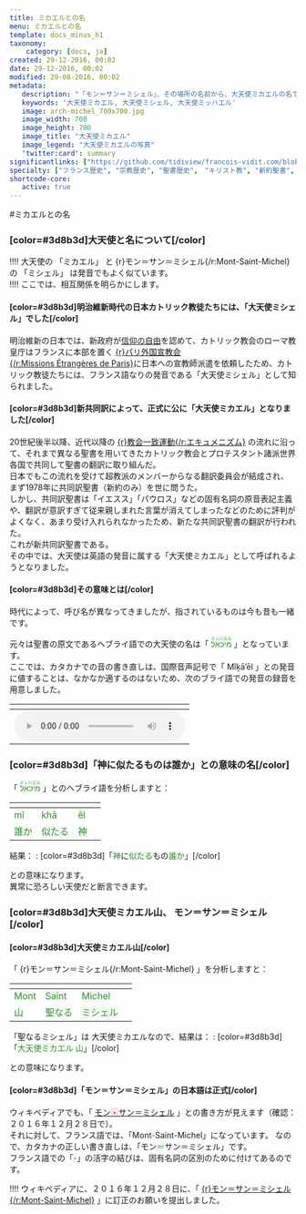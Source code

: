 ```yaml
---
title: ミカエルとの名
menu: ミカエルとの名
template: docs_minus_h1
taxonomy:
    category: [docs, ja]
created: 29-12-2016, 00:02
date: 29-12-2016, 00:02
modified: 29-08-2016, 00:02
metadata:
   description: "「モン＝サン＝ミシェル」、その場所の名前から、大天使ミカエルの名である「ミカエル」の由来と意義をヘブライ語から分析する文書"
   keywords: '大天使ミカエル, 大天使ミシェル, 大天使ミッハエル'
   image: arch-michel_700x700.jpg
   image_width: 700
   image_height: 700
   image_title: "大天使ミカエル"
   image_legend: "大天使ミカエルの写真"
   'twitter:card': summary
significantlinks: ["https://github.com/tidiview/francois-vidit.com/blob/develop/user/sites/docs/pages/01.reference/04.mont-saint-michel/01.arch-michel/01.nom/docs.ja.md", "https://ja.wikipedia.org/wiki/%E4%BF%A1%E6%95%99%E3%81%AE%E8%87%AA%E7%94%B1", "https://ja.wikipedia.org/wiki/%E3%83%91%E3%83%AA%E5%A4%96%E5%9B%BD%E5%AE%A3%E6%95%99%E4%BC%9A", "https://ja.wikipedia.org/wiki/%E3%82%A8%E3%82%AD%E3%83%A5%E3%83%A1%E3%83%8B%E3%82%BA%E3%83%A0", "https://ja.wikipedia.org/wiki/%E3%83%A2%E3%83%B3%E3%83%BB%E3%82%B5%E3%83%B3%EF%BC%9D%E3%83%9F%E3%82%B7%E3%82%A7%E3%83%AB"]
specialty: ["フランス歴史", "宗教歴史", "聖書歴史",　"キリスト教", "新約聖書", "黙示録", "大天使ミカエル", "大天使ミシェル", "大天使ミッハエル", "モン＝サン＝ミシェル", "モン＝サン＝ミシェル"]
shortcode-core:
   active: true
---
```

#ミカエル<wbr>との名

### [color=#3d8b3d]大天使と<wbr>名について[/color]

!!!! 大天使の 「ミカエル」 と {r}モン＝サン＝ミシェル{/r:Mont-Saint-Michel}の 「ミシェル」 は発音でもよく<wbr>似ています。  
!!!! ここでは、相互関係を明らかに<wbr>します。  

#### [color=#3d8b3d]明治維新時代の<wbr>日本カトリック<wbr>教徒たちには、「大天使<wbr>ミシェル」でした[/color]
明治維新の日本では、新政府が[信仰の自由][1]を<wbr>認めて、カトリック教会のローマ<wbr>教皇庁はフランスに本部を<wbr>置く [{r}パリ外国宣教会{/r:Missions&#160;Étrangères&#160;de&#160;Paris}][2]に<wbr>日本への宣教師派遣を<wbr>依頼したため、カトリック<wbr>教徒たちには、フランス語<wbr>なりの発音である「大天使<wbr>ミシェル」として<wbr>知られました。

#### [color=#3d8b3d]新共同訳に<wbr>よって、正式に<wbr>公に「大天使<wbr>ミカエル」と<wbr>なりました[/color]
20世紀後半以降、近代以降の [{r}教会一致運動{/r:エキュメニズム}][3] の流れに沿って、それまで<wbr>異なる聖書を用いてきた<wbr>カトリック教会と<wbr>プロテスタント諸派<wbr>世界各国で共同して<wbr>聖書の翻訳に取り組んだ。  
日本でもこの流れを受けて<wbr>超教派のメンバーからなる<wbr>翻訳委員会が結成され、まず1978年に共同訳聖書（新約のみ）を世に<wbr>問うた。  
しかし、共同訳聖書は「イエスス」「パウロス」などの固有名詞の原音表記<wbr>主義や、翻訳が意訳すぎて<wbr>従来親しまれた言葉が<wbr>消えてしまったなどの<wbr>ために評判がよくなく、あまり受け入れられ<wbr>なかったため、新たな<wbr>共同訳聖書の翻訳が<wbr>行われた。  
これが新共同訳聖書で<wbr>ある。  
その中では、大天使は<wbr>英語の発音に<wbr>属する「大天使ミカエル」と<wbr>して呼ばれるようと<wbr>なりました。

#### [color=#3d8b3d]その意味とは[/color]

時代によって、呼び名が<wbr>異なってきましたが、指されているものは今も<wbr>昔も一緒です。  

元々は聖書の原文である<wbr>ヘブライ語での大天使の名は「 <ruby><rb><span style="background:#f1f9f1;color:#3d8b3d;" lang="he">מיכאל</span></rb><rt><span style="background:#f1f9f1;color:#3d8b3d;" lang="ja">ミッハエル</span></rt></ruby> 」と<wbr>なっています。  
ここでは、カタカナでの<wbr>音の書き直しは、国際音声記号で「 Mîḵā’ēl 」との発音に値することは、なかなか適するのは<wbr>ないため、次のブライ語での<wbr>発音の録音を<wbr>用意しました。  

| <span hidden>hidden</span> |
| -------------------------- |
| ![ヘブライ語での מיכאל の発音の録音][4] |

### [color=#3d8b3d]「神に似たる<wbr>ものは誰か」との意味の名[/color]

「 <ruby><rb><span style="background:#f1f9f1;color:#3d8b3d;">מיכאל</span></rb><rt><span style="background:#f1f9f1;color:#3d8b3d;">ミッハエル</span></rt></ruby> 」との<wbr>ヘブライ語を<wbr>分析しますと：  

| <span hidden>hidden</span> | <span hidden>hidden</span> | <span hidden>hidden</span> | <span hidden>hidden</span> |
| -------------------------- | -------------------------- | -------------------------- | -------------------------- |
| <span style="background:#f1f9f1;color:#3d8b3d;">mî</span> | <span style="background:#f1f9f1;color:#3d8b3d;">khā</span> | <span style="background:#f1f9f1;color:#3d8b3d;">ēl</span> |
| <span style="background:#f1f9f1;color:#3d8b3d;">誰か</span> | <span style="background:#f1f9f1;color:#3d8b3d;">似たる</span> | <span style="background:#f1f9f1;color:#3d8b3d;">神</span> |  
 
結果：
: [color=#3d8b3d]「<span style="background:#f1f9f1;color:#3d8b3d;">神</span>に<span style="background:#f1f9f1;color:#3d8b3d;">似たる</span>もの<span style="background:#f1f9f1;color:#3d8b3d;">誰か</span>」[/color]  

との意味になります。  
異常に恐ろしい天使だと<wbr>断言できます。

### [color=#3d8b3d]大天使<wbr>ミカエル山、 モン＝サン＝ミシェル[/color]

#### [color=#3d8b3d]大天使<wbr>ミカエル山[/color]

「 {r}モン＝サン＝ミシェル{/r:Mont-Saint-Michel} 」を分析しますと：  

| <span hidden>hidden</span> | <span hidden>hidden</span> | <span hidden>hidden</span> | <span hidden>hidden</span> |
| -------------------------- | -------------------------- | -------------------------- | -------------------------- |
| <span style="background:#f1f9f1;color:#3d8b3d;">Mont</span> | <span style="background:#f1f9f1;color:#3d8b3d;">Saint</span> | <span style="background:#f1f9f1;color:#3d8b3d;">Michel</span> |
| <span style="background:#f1f9f1;color:#3d8b3d;">山</span> | <span style="background:#f1f9f1;color:#3d8b3d;">聖なる</span> | <span style="background:#f1f9f1;color:#3d8b3d;">ミシェル</span> |  

「聖なるミシェル」は 大天使ミカエルなので、結果は：
: [color=#3d8b3d]「<span style="background:#f1f9f1;color:#3d8b3d;">大天使ミカエル</span> <span style="background:#f1f9f1;color:#3d8b3d;">山</span>」[/color]  

との意味になります。  

#### [color=#3d8b3d]「モン＝サン＝ミシェル」の<wbr>日本語は正式[/color]

ウィキペディアでも、「 [モン<span style="background:#ffe6e6;color:#cc0000">・</span>サン＝ミシェル][5] 」との書き方が見えます（確認：２０１６年１２月２８日で）。  
それに対して、フランス語では、「Mont<span style="background:#f1f9f1;color:#3d8b3d">-</span>Saint-Michel」になっています。
なので、カタカナの正しい<wbr>書き直しは、「モン<span style="background:#f1f9f1;color:#3d8b3d">＝</span>サン＝ミシェル」です。  
フランス語での「<span style="background:#f1f9f1;color:#3d8b3d">-</span>」の活字の結びは、固有名詞の区別のために<wbr>付けてあるのです。

!!!! ウィキペディアに、２０１６年１２月<wbr>２８日に、「 [{r}モン＝サン＝ミシェル{/r:Mont-Saint-Michel}][5] 」に訂正のお願いを<wbr>提出しました。  

[1]: https://ja.wikipedia.org/wiki/%E4%BF%A1%E6%95%99%E3%81%AE%E8%87%AA%E7%94%B1 "https://ja.wikipedia.org/wiki/信仰の自由"
[2]: https://ja.wikipedia.org/wiki/%E3%83%91%E3%83%AA%E5%A4%96%E5%9B%BD%E5%AE%A3%E6%95%99%E4%BC%9A "https://ja.wikipedia.org/wiki/パリ外国宣教会"
[3]: https://ja.wikipedia.org/wiki/%E3%82%A8%E3%82%AD%E3%83%A5%E3%83%A1%E3%83%8B%E3%82%BA%E3%83%A0 "https://ja.wikipedia.org/wiki/エキュメニズム"
[4]: ./prononciation_mihael.mp3 "ヘブライ語での מיכאל の発音"
[5]: https://ja.wikipedia.org/wiki/%E3%83%A2%E3%83%B3%E3%83%BB%E3%82%B5%E3%83%B3%EF%BC%9D%E3%83%9F%E3%82%B7%E3%82%A7%E3%83%AB　"https://ja.wikipedia.org/wiki/モン＝サン＝ミシェル"